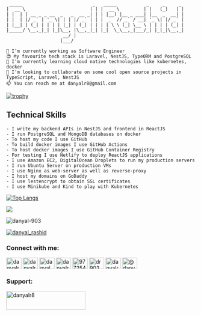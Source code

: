 ```
 _____                          _   _____           _     _     _ 
|  __ \                        | | |  __ \         | |   (_)   | |
| |  | | __ _ _ __  _   _  __ _| | | |__) |__ _ ___| |__  _  __| |
| |  | |/ _` | '_ \| | | |/ _` | | |  _  // _` / __| '_ \| |/ _` |
| |__| | (_| | | | | |_| | (_| | | | | \ \ (_| \__ \ | | | | (_| |
|_____/ \__,_|_| |_|\__, |\__,_|_| |_|  \_\__,_|___/_| |_|_|\__,_|
                     __/ |                                        
                    |___/                                         

```
```
🔭 I’m currently working as Software Engineer
😍 My favourite tech stack is Laravel, NestJS, TypeORM and PostgreSQL
🌱 I’m currently learning cloud native technologies like kubernetes, docker
👯 I’m looking to collaborate on some cool open source projects in TypeScript, Laravel, NestJS
📫 You can reach me at danyalr8@gmail.com
```

[![trophy](https://github-profile-trophy.vercel.app/?username=danyal-903&theme=algolia&margin-w=15&margin-h=15&rank=S,SSS,SS,AAA,AA,A,B)](https://github.com/ryo-ma/github-profile-trophy) 

## Technical Skills ##
```
- I write my backend APIs in NestJS and frontend in ReactJS
- I run PostgreSQL and MongoDB databases on docker
- To host my code I use GitHub
- To build docker images I use GitHub Actions
- To host docker images I use GitHub Container Registry
- For testing I use Netlify to deploy ReactJS applications
- I use Amazon EC2, DigitalOcean Droplets to run my production servers
- I run Ubuntu Server on production VMs
- I use Nginx as web-server as well as reverse-proxy
- I host my domains on GoDaddy
- I use lestencrypt to obtain SSL certificates
- I use Minikube and Kind to play with Kubernetes
```


[![Top Langs](https://github-readme-stats.vercel.app/api/top-langs/?username=danyal-903&layout=compact&theme=dark)](https://github.com/anuraghazra/github-readme-stats)

![](https://github-profile-summary-cards.vercel.app/api/cards/repos-per-language?username=danyal-903&theme=dracula)

<p><img align="center" src="https://github-readme-streak-stats.herokuapp.com/?user=danyal-903&" alt="danyal-903" /></p>


<p align="left"> <a href="https://twitter.com/danyal_rashid" target="blank"><img src="https://img.shields.io/twitter/follow/danyal_rashid?logo=twitter&style=for-the-badge" alt="danyal_rashid" /></a> </p>

<h3 align="left">Connect with me:</h3>
<p align="left">
<a href="https://codepen.io/danyalr8" target="blank"><img align="center" src="https://raw.githubusercontent.com/rahuldkjain/github-profile-readme-generator/master/src/images/icons/Social/codepen.svg" alt="danyalr8" height="30" width="40" /></a>
<a href="https://dev.to/danyalr8" target="blank"><img align="center" src="https://raw.githubusercontent.com/rahuldkjain/github-profile-readme-generator/master/src/images/icons/Social/devto.svg" alt="danyalr8" height="30" width="40" /></a>
<a href="https://twitter.com/danyal_rashid" target="blank"><img align="center" src="https://raw.githubusercontent.com/rahuldkjain/github-profile-readme-generator/master/src/images/icons/Social/twitter.svg" alt="danyal_rashid" height="30" width="40" /></a>
<a href="https://linkedin.com/in/danyalr8" target="blank"><img align="center" src="https://raw.githubusercontent.com/rahuldkjain/github-profile-readme-generator/master/src/images/icons/Social/linked-in-alt.svg" alt="danyalr8" height="30" width="40" /></a>
<a href="https://stackoverflow.com/users/9772548" target="blank"><img align="center" src="https://raw.githubusercontent.com/rahuldkjain/github-profile-readme-generator/master/src/images/icons/Social/stack-overflow.svg" alt="9772548" height="30" width="40" /></a>
<a href="https://fb.com/dr903" target="blank"><img align="center" src="https://raw.githubusercontent.com/rahuldkjain/github-profile-readme-generator/master/src/images/icons/Social/facebook.svg" alt="dr903" height="30" width="40" /></a>
<a href="https://instagram.com/danyalr903" target="blank"><img align="center" src="https://raw.githubusercontent.com/rahuldkjain/github-profile-readme-generator/master/src/images/icons/Social/instagram.svg" alt="danyalr903" height="30" width="40" /></a>
<a href="https://medium.com/@danyalr8" target="blank"><img align="center" src="https://raw.githubusercontent.com/rahuldkjain/github-profile-readme-generator/master/src/images/icons/Social/medium.svg" alt="@danyalr8" height="30" width="40" /></a>
</p>

<h3 align="left">Support:</h3>
<p><a href="https://www.buymeacoffee.com/danyalr8"> <img align="left" src="https://cdn.buymeacoffee.com/buttons/v2/default-yellow.png" height="50" width="210" alt="danyalr8" /></a></p><br><br>



<!---
danyalr8/danyalr8 is a ✨ special ✨ repository because its `README.md` (this file) appears on your GitHub profile.
You can click the Preview link to take a look at your changes.
--->
